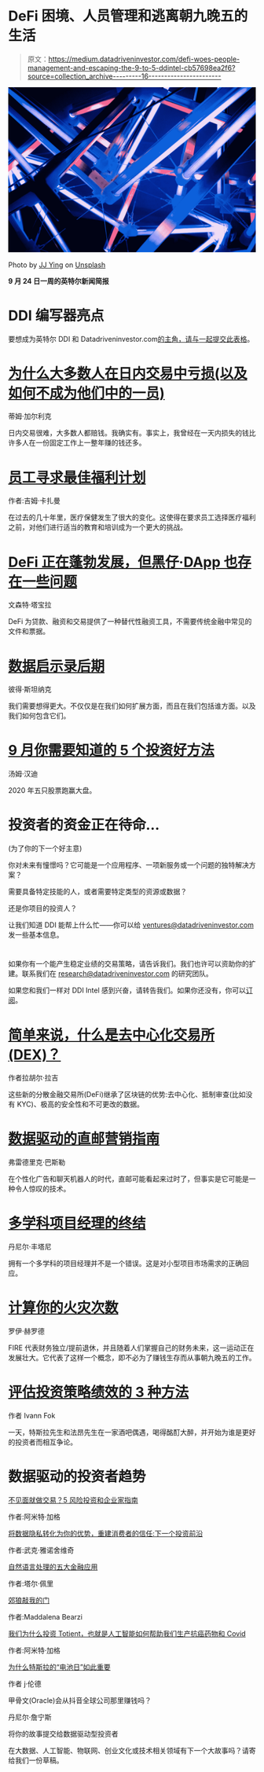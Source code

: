 # DeFi 困境、人员管理和逃离朝九晚五的生活

> 原文：<https://medium.datadriveninvestor.com/defi-woes-people-management-and-escaping-the-9-to-5-ddintel-cb57698ea2f6?source=collection_archive---------16----------------------->

![](img/ffcbb283e4fa9053c5f4e549ec48030b.png)

Photo by [JJ Ying](https://unsplash.com/@jjying?utm_source=medium&utm_medium=referral) on [Unsplash](https://unsplash.com?utm_source=medium&utm_medium=referral)

**9 月 24 日一周的英特尔新闻简报**

# DDI 编写器亮点

要想成为英特尔 DDI 和 Datadriveninvestor.com[的主角，请与](https://www.datadriveninvestor.com/)[一起提交此表格](https://datadriveninvestor.com/mainsubmission)。

# [为什么大多数人在日内交易中亏损(以及如何不成为他们中的一员)](https://www.datadriveninvestor.com/2020/09/23/why-most-people-lose-money-day-trading-and-how-to-not-be-one-of-them/)

蒂姆·加尔利克

日内交易很难，大多数人都赔钱。我确实有。事实上，我曾经在一天内损失的钱比许多人在一份固定工作上一整年赚的钱还多。

# [员工寻求最佳福利计划](https://www.datadriveninvestor.com/2020/09/22/workers-reach-out-for-the-best-benefits-plan/)

作者:吉姆·卡扎曼

在过去的几十年里，医疗保健发生了很大的变化。这使得在要求员工选择医疗福利之前，对他们进行适当的教育和培训成为一个更大的挑战。

# [DeFi 正在蓬勃发展，但黑仔·DApp 也存在一些问题](https://www.datadriveninvestor.com/2020/09/22/defi-is-booming-but-there-are-caveats-to-this-killer-dapp/)

文森特·塔宝拉

DeFi 为贷款、融资和交易提供了一种替代性融资工具，不需要传统金融中常见的文件和票据。

# [数据启示录后期](https://www.datadriveninvestor.com/2020/09/21/data-apocalypse-later/)

彼得·斯坦纳克

我们需要想得更大。不仅仅是在我们如何扩展方面，而且在我们包括谁方面。以及我们如何包含它们。

# [9 月你需要知道的 5 个投资好方法](https://www.datadriveninvestor.com/2020/09/21/5-great-ways-to-invest-in-september-you-need-to-know/)

汤姆·汉迪

2020 年五只股票跑赢大盘。

# 投资者的资金正在待命…

(为了你的下一个好主意)

你对未来有憧憬吗？它可能是一个应用程序、一项新服务或一个问题的独特解决方案？

需要具备特定技能的人，或者需要特定类型的资源或数据？

还是你项目的投资人？

让我们知道 DDI 能帮上什么忙——你可以给 ventures@datadriveninvestor.com 发一些基本信息。

# <trading algo="" wizards=""></trading>

如果你有一个能产生稳定业绩的交易策略，请告诉我们。我们也许可以资助你的扩建。联系我们在 research@datadriveninvestor.com 的研究团队。

如果您和我们一样对 DDI Intel 感到兴奋，请转告我们。如果你还没有，你可以[订阅](https://data-driven-investor.ck.page/a258e80d70)。

# [简单来说，什么是去中心化交易所(DEX)？](https://medium.com/datadriveninvestor/what-is-the-decentralized-exchange-dex-in-simple-terms-166ab0fc33d6)

作者拉胡尔·拉吉

这些新的分散金融交易所(DeFi)继承了区块链的优势:去中心化、抵制审查(比如没有 KYC)、极高的安全性和不可更改的数据。

# [数据驱动的直邮营销指南](https://medium.com/datadriveninvestor/a-data-driven-guide-to-direct-mail-marketing-828a155100e6)

弗雷德里克·巴斯勒

在个性化广告和聊天机器人的时代，直邮可能看起来过时了，但事实是它可能是一种令人惊叹的技术。

# [多学科项目经理的终结](https://medium.com/datadriveninvestor/project-manager-account-differences-ce7b95ff5ad6)

丹尼尔·丰塔尼

拥有一个多学科的项目经理并不是一个错误。这是对小型项目市场需求的正确回应。

# [计算你的火灾次数](https://medium.com/datadriveninvestor/calculating-your-fire-number-5e56648a8914)

罗伊·赫罗德

FIRE 代表财务独立/提前退休，并且随着人们掌握自己的财务未来，这一运动正在发展壮大。它代表了这样一个概念，即不必为了赚钱生存而从事朝九晚五的工作。

# [评估投资策略绩效的 3 种方法](https://medium.com/datadriveninvestor/3-ways-to-evaluate-the-performance-of-your-investment-strategy-ac3783a38929)

作者 Ivann Fok

一天，特斯拉先生和法昂先生在一家酒吧偶遇，喝得酩酊大醉，并开始为谁是更好的投资者而相互争论。

# 数据驱动的投资者趋势

[不见面就做交易？5 风险投资和企业家指南](https://www.datadriveninvestor.com/2020/09/20/doing-deals-without-meeting-in-person-5-guidelines-for-vcs-and-entrepreneurs/)

作者:阿米特·加格

[将数据隐私转化为你的优势，重建消费者的信任:下一个投资前沿](https://www.datadriveninvestor.com/2020/09/18/turn-data-privacy-to-your-advantage-and-rebuild-consumers-trust-the-next-investment-frontier/)

作者:武克·雅诺舍维奇

[自然语言处理的五大金融应用](https://www.datadriveninvestor.com/2020/09/17/five-financial-applications-of-natural-language-processing/)

作者:塔尔·佩里

[郊狼敲我的门](https://www.datadriveninvestor.com/2020/09/17/coyote-knocking-at-my-door/)

作者:Maddalena Bearzi

[我们为什么投资 Totient，也就是人工智能如何帮助我们生产抗癌药物和 Covid](https://www.datadriveninvestor.com/2020/09/13/why-we-invested-in-totient-aka-how-ai-can-help-us-produce-drugs-against-cancer-and-covid/)

作者:阿米特·加格

[为什么特斯拉的“电池日”如此重要](https://medium.com/datadriveninvestor/why-teslas-battery-day-is-so-important-a80ebc5865e5)

作者 j·伦德

甲骨文(Oracle)会从抖音全球公司那里赚钱吗？

丹尼尔·詹宁斯

将你的故事提交给数据驱动型投资者

在大数据、人工智能、物联网、创业文化或技术相关领域有下一个大故事吗？请寄给我们一份草稿。